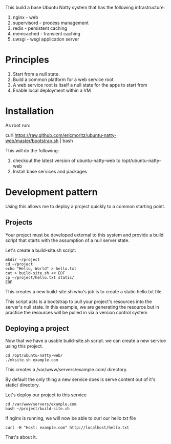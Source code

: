 This build a base Ubuntu Natty system that has the following infrastructure:

 1. nginx       - web
 2. supervisord - process management
 3. redis       - persistent caching
 4. memcached   - transient caching
 5. uwsgi       - wsgi application server

# Principles

1. Start from a null state.
2. Build a common platform for a web service root
3. A web service root is itself a null state for the apps to start from
4. Enable local deployment within a VM

# Installation

As root run:

   curl https://raw.github.com/ericmoritz/ubuntu-natty-web/master/bootstrap.sh | bash

This will do the following:

 1. checkout the latest version of ubuntu-natty-web to /opt/ubuntu-natty-web
 2. Install base services and packages

# Development pattern

Using this allows me to deploy a project quickly to a common starting point.

## Projects

Your project must be developed external to this system and provide a
build script that starts with the assumption of a null server state.

Let's create a build-site.sh script:


    mkdir ~/project
    cd ~/project
    echo "Hello, World" > hello.txt
    cat > build-site.sh << EOF
    cp ~/project/hello.txt static/
    EOF


This creates a new build-site.sh who's job is to create a static hello.txt 
file.

This script acts is a bootstrap to pull your project's resources into
the server's null state.  In this example, we are generating the
resource but in practice the resources will be pulled in via a version
control system

## Deploying a project

Now that we have a usable build-site.sh script. we can create a new
service using this project.

    cd /opt/ubuntu-natty-web/
    ./mksite.sh example.com
    
This creates a /var/www/servers/example.com/ directory.

By default the only thing a new service does is serve
content out of it's static/ directory.

Let's deploy our project to this service

    cd /var/www/servers/example.com
    bash ~/project/build-site.sh

If nginx is running, we will now be able to curl
our hello.txt file

    curl -H "Host: example.com" http://localhost/hello.txt

That's about it.
    

